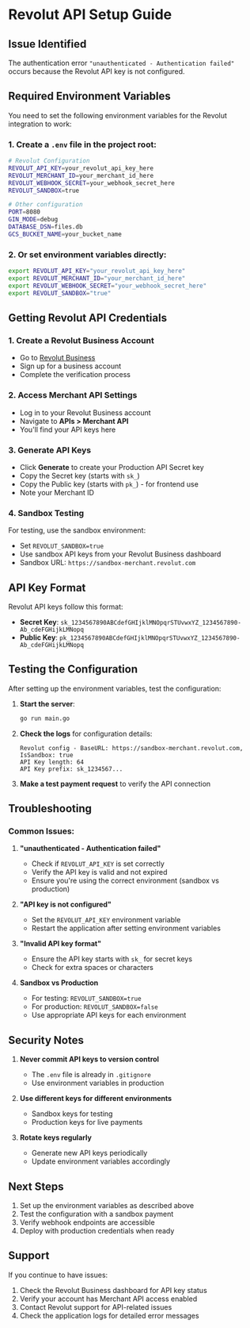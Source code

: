 # Revolut API Setup Guide

## Issue Identified
The authentication error `"unauthenticated - Authentication failed"` occurs because the Revolut API key is not configured.

## Required Environment Variables

You need to set the following environment variables for the Revolut integration to work:

### 1. Create a `.env` file in the project root:

```bash
# Revolut Configuration
REVOLUT_API_KEY=your_revolut_api_key_here
REVOLUT_MERCHANT_ID=your_merchant_id_here
REVOLUT_WEBHOOK_SECRET=your_webhook_secret_here
REVOLUT_SANDBOX=true

# Other configuration
PORT=8080
GIN_MODE=debug
DATABASE_DSN=files.db
GCS_BUCKET_NAME=your_bucket_name
```

### 2. Or set environment variables directly:

```bash
export REVOLUT_API_KEY="your_revolut_api_key_here"
export REVOLUT_MERCHANT_ID="your_merchant_id_here"
export REVOLUT_WEBHOOK_SECRET="your_webhook_secret_here"
export REVOLUT_SANDBOX="true"
```

## Getting Revolut API Credentials

### 1. Create a Revolut Business Account
- Go to [Revolut Business](https://business.revolut.com/)
- Sign up for a business account
- Complete the verification process

### 2. Access Merchant API Settings
- Log in to your Revolut Business account
- Navigate to **APIs > Merchant API**
- You'll find your API keys here

### 3. Generate API Keys
- Click **Generate** to create your Production API Secret key
- Copy the Secret key (starts with `sk_`)
- Copy the Public key (starts with `pk_`) - for frontend use
- Note your Merchant ID

### 4. Sandbox Testing
For testing, use the sandbox environment:
- Set `REVOLUT_SANDBOX=true`
- Use sandbox API keys from your Revolut Business dashboard
- Sandbox URL: `https://sandbox-merchant.revolut.com`

## API Key Format

Revolut API keys follow this format:
- **Secret Key**: `sk_1234567890ABCdefGHIjklMNOpqrSTUvwxYZ_1234567890-Ab_cdeFGHijkLMNopq`
- **Public Key**: `pk_1234567890ABCdefGHIjklMNOpqrSTUvwxYZ_1234567890-Ab_cdeFGHijkLMNopq`

## Testing the Configuration

After setting up the environment variables, test the configuration:

1. **Start the server**:
   ```bash
   go run main.go
   ```

2. **Check the logs** for configuration details:
   ```
   Revolut config - BaseURL: https://sandbox-merchant.revolut.com, IsSandbox: true
   API Key length: 64
   API Key prefix: sk_1234567...
   ```

3. **Make a test payment request** to verify the API connection

## Troubleshooting

### Common Issues:

1. **"unauthenticated - Authentication failed"**
   - Check if `REVOLUT_API_KEY` is set correctly
   - Verify the API key is valid and not expired
   - Ensure you're using the correct environment (sandbox vs production)

2. **"API key is not configured"**
   - Set the `REVOLUT_API_KEY` environment variable
   - Restart the application after setting environment variables

3. **"Invalid API key format"**
   - Ensure the API key starts with `sk_` for secret keys
   - Check for extra spaces or characters

4. **Sandbox vs Production**
   - For testing: `REVOLUT_SANDBOX=true`
   - For production: `REVOLUT_SANDBOX=false`
   - Use appropriate API keys for each environment

## Security Notes

1. **Never commit API keys to version control**
   - The `.env` file is already in `.gitignore`
   - Use environment variables in production

2. **Use different keys for different environments**
   - Sandbox keys for testing
   - Production keys for live payments

3. **Rotate keys regularly**
   - Generate new API keys periodically
   - Update environment variables accordingly

## Next Steps

1. Set up the environment variables as described above
2. Test the configuration with a sandbox payment
3. Verify webhook endpoints are accessible
4. Deploy with production credentials when ready

## Support

If you continue to have issues:
1. Check the Revolut Business dashboard for API key status
2. Verify your account has Merchant API access enabled
3. Contact Revolut support for API-related issues
4. Check the application logs for detailed error messages 